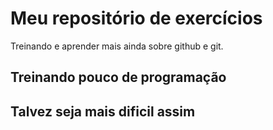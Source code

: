 # Meu repositório de exercícios

Treinando e aprender mais ainda sobre github e git.

## Treinando pouco de programação

## Talvez seja mais dificil assim
